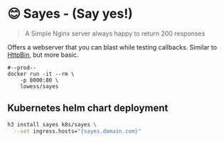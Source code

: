 # :blush: Sayes - (Say yes!)

> A Simple Nginx server always happy to return 200 responses

Offers a webserver that you can blast while testing callbacks. Similar to [HttpBin](https://httpbin.org/), but more basic.

```
#--prod--
docker run -it --rm \
    -p 8000:80 \
    lowess/sayes
```

## Kubernetes helm chart deployment

```bash
h3 install sayes k8s/sayes \
  --set ingress.hosts="{sayes.domain.com}"
```
